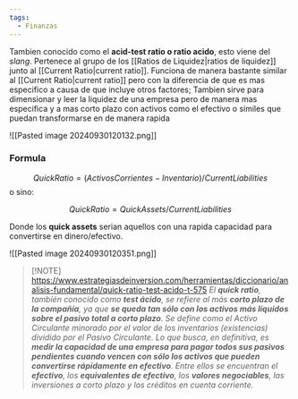 ```yaml
---
tags:
  - Finanzas
---
```

Tambien conocido como el **acid-test ratio o ratio acido**, esto viene del *slang*. Pertenece al grupo de los [[Ratios de Liquidez|ratios de liquidez]] junto al [[Current Ratio|current ratio]].
Funciona de manera bastante similar al [[Current Ratio|current ratio]] pero con la diferencia de que es mas especifico a causa de que incluye otros factores; Tambien sirve para dimensionar y leer la liquidez de una empresa pero de manera mas especifica y a mas corto plazo con activos como el efectivo o similes que puedan transformarse en de manera rapida

![[Pasted image 20240930120132.png]]

### Formula
$$
Quick Ratio=(Activos Corrientes - Inventario)/Current Liabilities
$$
o sino:

$$
Quick Ratio = Quick Assets/Current Liabilities
$$

Donde los **quick assets** serian aquellos con una rapida capacidad para convertirse en dinero/efectivo.

![[Pasted image 20240930120351.png]]

>[!NOTE] https://www.estrategiasdeinversion.com/herramientas/diccionario/analisis-fundamental/quick-ratio-test-acido-t-575
>*El **quick ratio**, también conocido como **test ácido**, se refiere al más **corto plazo de la compañía**, ya que **se queda tan sólo con los activos más líquidos sobre el pasivo total a corto plazo**. Se define como el Activo Circulante minorado por el valor de los inventarios (existencias) dividido por el Pasivo Circulante. Lo que busca, en definitiva, es **medir la capacidad de una empresa para pagar todos sus pasivos pendientes cuando vencen con sólo los activos que pueden convertirse rápidamente en efectivo**. Entre ellos se encuentran el **efectivo**, los **equivalentes de efectivo**, los **valores negociables**, las inversiones a corto plazo y los créditos en cuenta corriente.*
